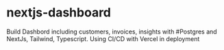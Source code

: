 # nextjs-dashboard
Build Dashbord including customers, invoices, insights with #Postgres and NextJs, Tailwind, Typescript. Using CI/CD with Vercel in deployment
